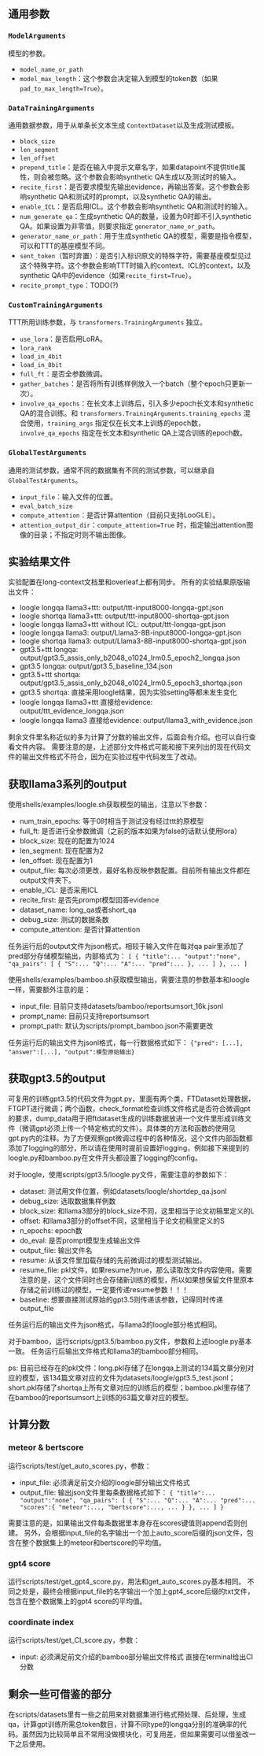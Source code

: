 ## 通用参数
### `ModelArguments`
模型的参数。

- `model_name_or_path`
- `model_max_length`：这个参数会决定输入到模型的token数（如果`pad_to_max_length=True`）。

### `DataTrainingArguments`
通用数据参数，用于从单条长文本生成 `ContextDataset`以及生成测试模板。

- `block_size`
- `len_segment`
- `len_offset`
- `prepend_title`：是否在输入中提示文章名字，如果datapoint不提供title属性，则会被忽略。这个参数会影响synthetic QA生成以及测试时的输入。
- `recite_first`：是否要求模型先输出evidence，再输出答案。这个参数会影响synthetic QA和测试时的prompt，以及synthetic QA的输出。
- `enable_ICL`：是否启用ICL。这个参数会影响synthetic QA和测试时的输入。
- `num_generate_qa`：生成synthetic QA的数量，设置为0时即不引入synthetic QA。如果设置为非零值，则要求指定 `generator_name_or_path`。
- `generator_name_or_path`：用于生成synthetic QA的模型，需要是指令模型，可以和TTT的基座模型不同。 
- `sent_token`（暂时弃置）：是否引入标识原文的特殊字符，需要基座模型见过这个特殊字符。这个参数会影响TTT时输入的context、ICL的context，以及synthetic QA中的evidence（如果`recite_first=True`）。
- `recite_prompt_type`：TODO(?)

### `CustomTrainingArguments`
TTT所用训练参数，与 `transformers.TrainingArguments` 独立。

- `use_lora`：是否启用LoRA。
- `lora_rank`
- `load_in_4bit`
- `load_in_8bit`
- `full_ft`：是否全参数微调。
- `gather_batches`：是否将所有训练样例放入一个batch（整个epoch只更新一次）。
- `involve_qa_epochs`：在长文本上训练后，引入多少epoch长文本和synthetic QA的混合训练。和 `transformers.TrainingArguments.training_epochs` 混合使用，`training_args` 指定仅在长文本上训练的epoch数，`involve_qa_epochs` 指定在长文本和synthetic QA上混合训练的epoch数。

### `GlobalTestArguments`
通用的测试参数，通常不同的数据集有不同的测试参数，可以继承自 `GlobalTestArguments`。

- `input_file`：输入文件的位置。
- `eval_batch_size`
- `compute_attention`：是否计算attention（目前只支持LooGLE）。
- `attention_output_dir`：`compute_attention=True` 时，指定输出attention图像的目录；不指定时则不输出图像。


## 实验结果文件  
实验配置在long-context文档里和overleaf上都有同步。
所有的实验结果原版输出文件：
- loogle longqa llama3+ttt: output/ttt-input8000-longqa-gpt.json
- loogle shortqa llama3+ttt: output/ttt-input8000-shortqa-gpt.json
- loogle longqa llama3+ttt without ICL: output/ttt-longqa-gpt.json
- loogle longqa llama3: output/Llama3-8B-input8000-longqa-gpt.json
- loogle shortqa llama3: output/Llama3-8B-input8000-shortqa-gpt.json
- gpt3.5+ttt longqa: output/gpt3.5_assis_only_b2048_o1024_lrm0.5_epoch2_longqa.json
- gpt3.5 longqa: output/gpt3.5_baseline_134.json
- gpt3.5+ttt shortqa: output/gpt3.5_assis_only_b2048_o1024_lrm0.5_epoch3_shortqa.json
- gpt3.5 shortqa: 直接采用loogle结果，因为实验setting等都未发生变化
- loogle longqa llama3+ttt 直接给evidence: output/ttt_evidence_longqa.json
- loogle longqa llama3 直接给evidence: output/llama3_with_evidence.json

剩余文件里名称近似的多为计算了分数的输出文件，后面会有介绍。也可以自行查看文件内容。
需要注意的是，上述部分文件格式可能和接下来列出的现在代码文件的输出文件格式不符合，因为在实验过程中代码发生了改动。

## 获取llama3系列的output

使用shells/examples/loogle.sh获取模型的输出，注意以下参数：
- num_train_epochs: 等于0时相当于测试没有经过ttt的原模型
- full_ft: 是否进行全参数微调（之前的版本如果为false的话默认使用lora）
- block_size: 现在的配置为1024
- len_segment: 现在配置为2
- len_offset: 现在配置为1
- output_file: 每次必须更改，最好名称反映参数配置。目前所有输出文件都在output文件夹下。
- enable_ICL: 是否采用ICL
- recite_first: 是否先prompt模型回答evidence
- dataset_name: long_qa或者short_qa
- debug_size: 测试的数据条数
- compute_attention: 是否计算attention  

任务运行后的output文件为json格式，相较于输入文件在每对qa pair里添加了pred部分存储模型输出，内部格式为：
`[
    {
        "title":...
        "output":"none",
        "qa_pairs": [
            {
                "S":...
                "Q":...
                "A":...
                "pred":...
            },
            ...
        ]
    },
    ...
]`


使用shells/examples/bamboo.sh获取模型输出，需要注意的参数基本和loogle一样，需要额外注意的是：
- input_file: 目前只支持datasets/bamboo/reportsumsort_16k.jsonl
- prompt_name: 目前只支持reportsumsort
- prompt_path: 默认为scripts/prompt_bamboo.json不需要更改  
  
任务运行后的输出文件为jsonl格式，每一行数据格式如下：
`
{"pred": [...], "answer":[...], "output":模型原始输出}
`

## 获取gpt3.5的output

可复用的训练gpt3.5的代码文件为gpt.py，里面有两个类，FTDataset处理数据，FTGPT进行微调；两个函数，check_format检查训练文件格式是否符合微调gpt的要求，dump_data用于把ftdataset生成的训练数据放进一个文件里形成训练文件（微调gpt必须上传一个特定格式的文件）。具体类的方法和函数的使用见gpt.py内的注释。为了方便观察gpt微调过程中的各种情况，这个文件内部函数都添加了logging的部分，所以请在使用时提前设置好logging，例如接下来提到的loogle.py和bamboo.py在文件开头都设置了logging的config。


对于loogle，使用scripts/gpt3.5/loogle.py文件，需要注意的参数如下：
- dataset: 测试用文件位置，例如datasets/loogle/shortdep_qa.jsonl
- debug_size: 选取数据集样例数
- block_size: 和llama3部分的block_size不同，这里相当于论文初稿里定义的L
- offset: 和llama3部分的offset不同，这里相当于论文初稿里定义的S
- n_epochs: epoch数
- do_eval: 是否prompt模型生成输出文件
- output_file: 输出文件名
- resume: 从该文件里加载存储的先前微调过的模型测试输出。
- resume_file: pkl文件，如果resume为true，那么读取改文件内容使用。需要注意的是，这个文件同时也会存储新训练的模型，所以如果想保留文件里原本存储之前训练过的模型，一定要传递resume参数！！！
- baseline: 想要直接测试原始的gpt3.5则传递该参数，记得同时传递output_file

任务运行后的输出文件为json格式，与llama3的loogle部分格式相同。

对于bamboo，运行scripts/gpt3.5/bamboo.py文件，参数和上述loogle.py基本一致。
任务运行后输出文件格式和llama3的bamboo部分相同。

ps: 目前已经存在的pkl文件：long.pkl存储了在longqa上测试的134篇文章分别对应的模型，该134篇文章对应的文件为datasets/loogle/gpt3.5_test.jsonl；short.pkl存储了shortqa上所有文章对应的训练后的模型；bamboo.pkl里存储了在bamboo的reportsumsort上训练的63篇文章对应的模型。

## 计算分数  
### meteor & bertscore  
运行scripts/test/get_auto_scores.py，参数：
- input_file: 必须满足前文介绍的loogle部分输出文件格式
- output_file: 输出json文件里每条数据格式如下：
`{
    "title":...
    "output":"none",
    "qa_pairs": [
        {
            "S":...
            "Q":...
            "A":...
            "pred":...
            "scores":{
                "meteor":...,
                "bertscore":...,
                ...
            }
        },
        ...
    ]
}
`  

需要注意的是，如果输出文件每条数据里本身存在scores键值则append否则创建。
另外，会根据input_file的名字输出一个加上auto_score后缀的json文件，包含在整个数据集上的meteor和bertscore的平均值。

### gpt4 score
运行scripts/test/get_gpt4_score.py，用法和get_auto_scores.py基本相同。
不同之处是，最终会根据input_file的名字输出一个加上gpt4_score后缀的txt文件，包含在整个数据集上的gpt4 score的平均值。

### coordinate index
运行scripts/test/get_CI_score.py，参数：
- input: 必须满足前文介绍的bamboo部分输出文件格式
直接在terminal给出CI分数

## 剩余一些可借鉴的部分
在scripts/datasets里有一些之前用来对数据集进行格式预处理、后处理，生成qa，计算gpt训练所需总token数目，计算不同type的longqa分别的准确率的代码。虽然因为比较简单且不常用没做模块化，可复用差，但如果需要可以借鉴改一下之后使用。